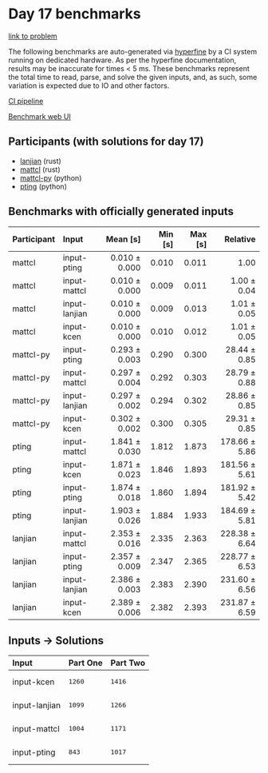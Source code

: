 # Day 17 benchmarks

[link to problem](https://adventofcode.com/2023/day/17)

The following benchmarks are auto-generated via
[hyperfine](https://github.com/sharkdp/hyperfine) by a CI system running on
dedicated hardware. As per the hyperfine documentation, results may be
inaccurate for times < 5 ms. These benchmarks represent the total time to read,
parse, and solve the given inputs, and, as such, some variation is expected due
to IO and other factors.

[CI pipeline](http://ci.papercode.net:8080/teams/main/pipelines/aoc2023)

[Benchmark web UI](https://aoc.ancalagon.black)


## Participants (with solutions for day 17)

- [lanjian](https://github.com/lanjian/aoc-2023) (rust)
- [mattcl](https://github.com/mattcl/aoc2023) (rust)
- [mattcl-py](https://github.com/mattcl/aoc2023-py) (python)
- [pting](https://github.com/pting/aoc2023) (python)


## Benchmarks with officially generated inputs

| Participant | Input | Mean [s] | Min [s] | Max [s] | Relative |
|:---|:---|---:|---:|---:|---:|
| mattcl | input-pting | 0.010 ± 0.000 | 0.010 | 0.011 | 1.00 |
| mattcl | input-mattcl | 0.010 ± 0.000 | 0.009 | 0.011 | 1.00 ± 0.04 |
| mattcl | input-lanjian | 0.010 ± 0.000 | 0.009 | 0.013 | 1.01 ± 0.05 |
| mattcl | input-kcen | 0.010 ± 0.000 | 0.010 | 0.012 | 1.01 ± 0.05 |
| mattcl-py | input-pting | 0.293 ± 0.003 | 0.290 | 0.300 | 28.44 ± 0.85 |
| mattcl-py | input-mattcl | 0.297 ± 0.004 | 0.292 | 0.303 | 28.79 ± 0.88 |
| mattcl-py | input-lanjian | 0.297 ± 0.002 | 0.294 | 0.302 | 28.86 ± 0.85 |
| mattcl-py | input-kcen | 0.302 ± 0.002 | 0.300 | 0.305 | 29.31 ± 0.85 |
| pting | input-mattcl | 1.841 ± 0.030 | 1.812 | 1.873 | 178.66 ± 5.86 |
| pting | input-kcen | 1.871 ± 0.023 | 1.846 | 1.893 | 181.56 ± 5.61 |
| pting | input-pting | 1.874 ± 0.018 | 1.860 | 1.894 | 181.92 ± 5.42 |
| pting | input-lanjian | 1.903 ± 0.026 | 1.884 | 1.933 | 184.69 ± 5.81 |
| lanjian | input-mattcl | 2.353 ± 0.016 | 2.335 | 2.363 | 228.38 ± 6.64 |
| lanjian | input-pting | 2.357 ± 0.009 | 2.347 | 2.365 | 228.77 ± 6.53 |
| lanjian | input-lanjian | 2.386 ± 0.003 | 2.383 | 2.390 | 231.60 ± 6.56 |
| lanjian | input-kcen | 2.389 ± 0.006 | 2.382 | 2.393 | 231.87 ± 6.59 |


## Inputs -> Solutions

| Input | Part One | Part Two |
|:---|:---|:---|
|input-kcen|<pre>1260</pre>|<pre>1416</pre>|
|input-lanjian|<pre>1099</pre>|<pre>1266</pre>|
|input-mattcl|<pre>1004</pre>|<pre>1171</pre>|
|input-pting|<pre>843</pre>|<pre>1017</pre>|